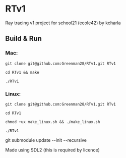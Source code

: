 # RTv1
Ray tracing v1 project for school21 (ecole42) by kcharla

## Build & Run
### Mac:
`git clone git@github.com:Greenman28/RTv1.git RTv1`

`cd RTv1 && make`

`./RTv1`

### Linux:
`git clone git@github.com:Greenman28/RTv1.git RTv1`

`cd RTv1`

`chmod +ux make_linux.sh && ./make_linux.sh`

`./RTv1`



git submodule update --init --recursive


Made using SDL2 (this is required by licence)
